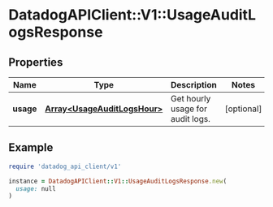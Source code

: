 # DatadogAPIClient::V1::UsageAuditLogsResponse

## Properties

| Name      | Type                                                         | Description                      | Notes      |
| --------- | ------------------------------------------------------------ | -------------------------------- | ---------- |
| **usage** | [**Array&lt;UsageAuditLogsHour&gt;**](UsageAuditLogsHour.md) | Get hourly usage for audit logs. | [optional] |

## Example

```ruby
require 'datadog_api_client/v1'

instance = DatadogAPIClient::V1::UsageAuditLogsResponse.new(
  usage: null
)
```
